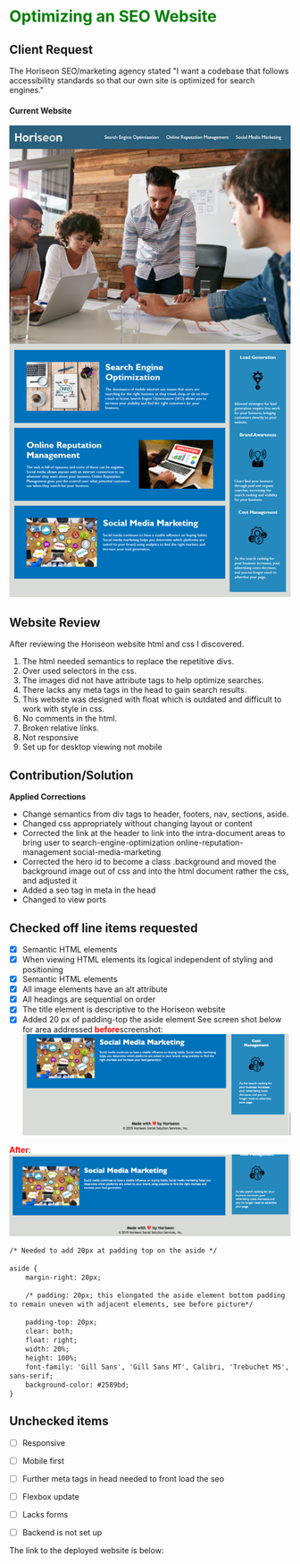 # <span style="color:green">Optimizing an SEO Website</span>

## Client Request
The Horiseon SEO/marketing agency stated
"I want a codebase that follows accessibility standards
so that our own site is optimized for search engines."

#### **Current Website**
![Image of Horiseon website](./assets/images/horiseon-website-demo-1.24.21.png)
## Website Review
After reviewing the Horiseon website html and css I discovered.
1) The html needed semantics to replace the repetitive divs.
2) Over used selectors in the css.
3) The images did not have attribute tags to help optimize searches.
4) There lacks any meta tags in the head to gain search results.
5) This website was designed with float which is outdated and difficult to work with style in css.
6) No comments in the html. 
7) Broken relative links.
8) Not responsive
9) Set up for desktop viewing not mobile


## Contribution/Solution
**Applied Corrections**
- Change semantics from div tags to header, footers, nav, sections, aside.
- Changed css appropriately without changing layout or content
- Corrected the link at the header to link into the intra-document areas to bring user to search-engine-optimization online-reputation-management social-media-marketing
- Corrected the hero id to become a class .background and moved the background image out of css and into the html document rather the css, and adjusted it
- Added a seo tag in meta in the head
- Changed to view ports

## Checked off line items requested
 - [x] Semantic HTML elements
 - [x] When viewing HTML elements its logical independent of styling and positioning
 - [x] Semantic HTML elements
 - [x] All image elements have an alt attribute
 - [x] All headings are sequential on order
 - [x] The title element is descriptive to the Horiseon website
 - [x] Added 20 px of padding-top the aside element
See screen shot below for area addressed <span style="color:red">**before**</span>screenshot:
![Image of lay out issue](./assets/images/layout-issue.png)

<span style="color:red">**After**</span>:
![Image of lay out issue](./assets/images/after-layout-issue.png)

```
/* Needed to add 20px at padding top on the aside */

aside {
    margin-right: 20px;
    
    /* padding: 20px; this elongated the aside element bottom padding to remain uneven with adjacent elements, see before picture*/
    
    padding-top: 20px;
    clear: both;
    float: right;
    width: 20%;
    height: 100%;
    font-family: 'Gill Sans', 'Gill Sans MT', Calibri, 'Trebuchet MS', sans-serif;
    background-color: #2589bd;
}
```
## Unchecked items
 - [ ] Responsive
 - [ ] Mobile first
 - [ ] Further meta tags in head needed to front load the seo
 - [ ] Flexbox update
 - [ ] Lacks forms 
 - [ ] Backend is not set up



The link to the deployed website is below: